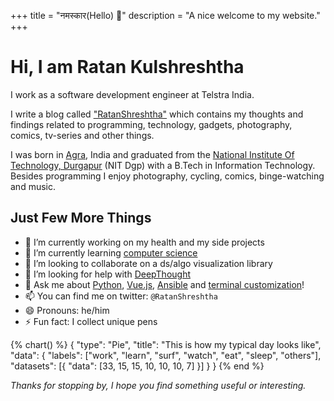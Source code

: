 +++
title = "नमस्कार(Hello) 🙏"
description = "A nice welcome to my website."
+++

# Hi, I am Ratan Kulshreshtha

I work as a software development engineer at Telstra India.

I write a blog called ["RatanShreshtha"](https://ratanshreshtha.dev/posts/) which contains my thoughts and findings related to programming, technology, gadgets, photography, comics, tv-series and other things.

I was born in [Agra](https://en.wikipedia.org/wiki/Agra), India and graduated from the [National Institute Of Technology, Durgapur](https://nitdgp.ac.in/) (NIT Dgp) with a B.Tech in Information Technology. Besides programming I enjoy photography, cycling, comics, binge-watching and music.

## Just Few More Things

- 🔭 I’m currently working on my health and my side projects
- 🌱 I’m currently learning [computer science](https://github.com/RatanShreshtha/crash-course-computer-science)
- 👯 I’m looking to collaborate on a ds/algo visualization library
- 🤔 I’m looking for help with [DeepThought](https://zen-austin-0c80be.netlify.app/)
- 💬 Ask me about [Python](https://www.python.org/), [Vue.js](https://vuejs.org/), [Ansible](https://www.ansible.com/) and [terminal customization](https://ratanshreshtha.dev/posts/terminal-customization/)!
- 📫 You can find me on twitter: `@RatanShreshtha`
- 😄 Pronouns: he/him
- ⚡ Fun fact: I collect unique pens


<div class="columns is-centered">
    <div class="column is-6">
    {% chart() %} 
    {
    "type": "Pie",
    "title": "This is how my typical day looks like",
    "data": {
          "labels": ["work", "learn", "surf", "watch", "eat", "sleep", "others"],
          "datasets": [{ "data": [33, 15, 15, 10, 10, 10, 7] }]
      }
    }
    {% end %}
    </div>
</div>


*Thanks for stopping by, I hope you find something useful or interesting.*
